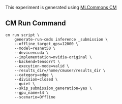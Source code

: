 This experiment is generated using [MLCommons CM](https://github.com/mlcommons/ck)
## CM Run Command
```
cm run script \
	generate-run-cmds inference _submission \
	--offline_target_qps=12000 \
	--model=resnet50 \
	--device=cuda \
	--implementation=nvidia-original \
	--backend=tensorrt \
	--execution-mode=valid \
	--results_dir=/home/cmuser/results_dir \
	--category=edge \
	--division=closed \
	--quiet \
	--skip_submission_generation=yes \
	--gpu_name=l4 \
	--scenario=Offline
```